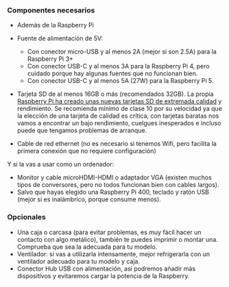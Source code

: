 ### Componentes necesarios

* Además de la Raspberry Pi
* Fuente de alimentación de 5V:
	* Con conector micro-USB y al menos 2A (mejor si son 2.5A) para la Raspberry Pi 3+ 
	* Con conector USB-C y al menos 3A para la Raspberry Pi 4, pero cuidado porque hay algunas fuentes que no funcionan bien.
	* Con conector USB-C y al menos 5A (27W) para la Raspberry Pi 5.

* Tarjeta SD de al menos 16GB  o más (recomendados 32GB). La propia [Raspberry Pi ha creado unas nuevas tarjetas SD de extremada calidad](https://www.raspberrypi.com/products/sd-cards/) y rendimiento. Se recomienda mínimo de clase 10 por su velocidad ya que la elección de una tarjeta de calidad es crítica, con tarjetas baratas nos vamos a encontrar un bajo rendimiento, cuelgues inesperados e incluso puede que tengamos problemas de arranque.

* Cable de red ethernet (no es necesario si tenemos Wifi, pero facilita la primera conexión que no requiere configuración)


Y si la vas a usar como un ordenador:

* Monitor y cable microHDMI-HDMI o adaptador VGA (existen muchos tipos de conversores, pero no todos funcionan bien con cables largos).
* Salvo que hayas elegido una Raspberry Pi 400, teclado y ratón USB (mejor si es inalámbrico, porque consume menos).

### Opcionales

* Una caja o carcasa (para evitar problemas, es muy fácil hacer un contacto con algo metálico), también te puedes imprimir o montar una. Comprueba que sea la adecuada para tu modelo.
* Ventilador: si vas a utilizarla intensamente, mejor refrigerarla con un ventilador adecuado para tu modelo y caja.
* Conector Hub USB con alimentación, así podremos añadir más dispositivos y evitaremos cargar la potencia de la Raspberry.

